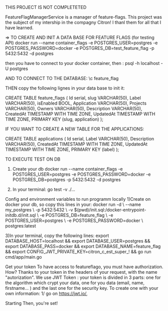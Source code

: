 THIS PROJECT IS NOT COMPLETETED



FeatureFlagManagerService is a manager of feature-flags. This project was the subject of my intership in the compagny Citron!
I thanl them for all that I have learned.

=> TO CREATE AND INIT A DATA BASE FOR FEATURE FLAGS (for testing API)
docker run --name container_flags -e POSTGRES_USER=postgres -e POSTGRES_PASSWORD=docker -e POSTGRES_DB=test_feature_flag -p 5432:5432 -d postgres

then you have to connect to your docker container, then :  psql -h localhost -U postgres

AND TO CONNECT TO THE DATABASE: \c feature_flag

THEN copy the following lignes in your data base to init it:

CREATE TABLE feature_flags ( Id serial, slug VARCHAR(50), Label VARCHAR(50), isEnabled BOOL, Application VARCHAR(50), Projects VARCHAR(50), Owners VARCHAR(50), Description VARCHAR(50), CreatedAt TIMESTAMP WITH TIME ZONE, UpdatedAt TIMESTAMP WITH TIME ZONE, PRIMARY KEY (slug, application) );

IF YOU WANT TO CREATE A NEW TABLE FOR THE APPLICATIONS:

CREATE TABLE applications ( Id serial, Label VARCHAR(50), Description VARCHAR(50), CreatedAt TIMESTAMP WITH TIME ZONE, UpdatedAt TIMESTAMP WITH TIME ZONE, PRIMARY KEY (label) );

TO EXECUTE TEST ON DB
1) Create your db docker run --name container_flags -e POSTGRES_USER=postgres -e POSTGRES_PASSWORD=docker -e POSTGRES_DB=postgres -p 5432:5432 -d postgres

2) In your terminal: go test -v ./...

Config and environment variables to run programm locally
1)Create on docker your db, so copy this lines in your: docker run -d \ --name my_postgres \ -p 5432:5432 \ -v $(pwd)/init.sql:/docker-entrypoint-initdb.d/init.sql \ -e POSTGRES_DB=feature_flag \ -e POSTGRES_USER=postgres \ -e POSTGRES_PASSWORD=docker \ postgres:latest

3)In your terminal, copy the following lines: export DATABASE_HOST=localhost && export DATABASE_USER=postgres && export DATABASE_PASS=docker && export DATABASE_NAME=feature_flag && export CONFIG_JWT_PRIVATE_KEY=citron_c_est_super_! && go run cmd/app/main.go

Get your token
To have access to featureflago, you must have authorization. How? Thanks to your token in the headers of your request, with the name "autorization". We use JWT Token : your token is divided in 3 parts: one for the algorithm which crypt your data, one for you data (email, name, firstname... ) and the last one for the security key. To create one with your own information: 1/ go on https://jwt.io/,



Starting
Then, you're set!
